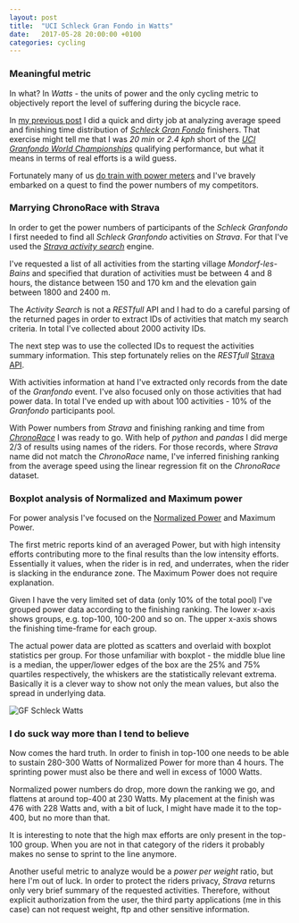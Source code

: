 ```yaml
---
layout: post
title:  "UCI Schleck Gran Fondo in Watts"
date:   2017-05-28 20:00:00 +0100
categories: cycling
---
```


### Meaningful metric

In what? In *Watts* - the units of power and the only cycling metric to objectively report the level of suffering during the bicycle race.

In [my previous post](http://127.0.0.1:4000/cycling/2017/05/23/what-it-takes-to-qualify-for-uci-gf-wc.html) I did a quick and dirty job at analyzing average speed and finishing time distribution of [*Schleck Gran Fondo*](http://schleckgranfondo.com/) finishers. That exercise might tell me that I was *20 min* or *2.4 kph* short of the [*UCI Granfondo World Championships*](http://www.uci.ch/cyclingforall/uci-gran-fondo-world-series/) qualifying performance, but what it means in terms of real efforts is a wild guess.

Fortunately many of us [do train with power meters](http://127.0.0.1:4000/cycling/2017/05/21/Garmin-Vector-vs-Stages-Power.html) and I've bravely embarked on a quest to find the power numbers of my competitors.

### Marrying ChronoRace with Strava

In order to get the power numbers of participants of the *Schleck Granfondo* I first needed to find all *Schleck Granfondo* activities on *Strava*. For that I've used the [*Strava activity search*](https://www.strava.com/activities/search) engine.

I've requested a list of all activities from the starting village *Mondorf-les-Bains* and specified that duration of activities must be between 4 and 8 hours, the distance between 150 and 170 km and the elevation gain between 1800 and 2400 m.

The *Activity Search* is not a *RESTfull* API and I had to do a careful parsing of the returned pages in order to extract IDs of activities that match my search criteria. In total I've collected about 2000 activity IDs.

The next step was to use the collected IDs to request the activities summary information. This step fortunately relies on the *RESTfull* [Strava API](https://strava.github.io/api/).

With activities information at hand I've extracted only records from the date of the *Granfondo* event. I've also focused only on those activities that had power data. In total I've ended up with about 100 activities - 10% of the *Granfondo* participants pool.

With Power numbers from *Strava* and finishing ranking and time from [*ChronoRace*](https://sladkovm.github.io/cycling/2017/05/23/what-it-takes-to-qualify-for-uci-gf-wc.html) I was ready to go. With help of *python* and *pandas* I did merge 2/3 of results using names of the riders. For those records, where *Strava* name did not match the *ChronoRace* name, I've inferred finishing ranking from the average speed using the linear regression fit on the *ChronoRace* dataset.

### Boxplot analysis of Normalized and Maximum power

For power analysis I've focused on the [Normalized Power](https://help.trainingpeaks.com/hc/en-us/articles/204071804-Normalized-Power) and Maximum Power.

The first metric reports kind of an averaged Power, but with high intensity efforts contributing more to the final results than the low intensity efforts. Essentially it values, when the rider is in red, and underrates, when the rider is slacking in the endurance zone. The Maximum Power does not require explanation.

Given I have the very limited set of data (only 10% of the total pool) I've grouped power data according to the finishing ranking. The lower x-axis shows groups, e.g. top-100, 100-200 and so on. The upper x-axis shows the finishing time-frame for each group.

The actual power data are plotted as scatters and overlaid with boxplot statistics per group.  For those unfamiliar with boxplot - the middle blue line is a median, the upper/lower edges of the box are the 25% and 75% quartiles respectively, the whiskers are the statistically relevant extrema. Basically it is a clever way to show not only the mean values, but also the spread in underlying data.

![GF Schleck Watts]({{site_url}}/assets/2017-05-28-GF-Schleck-Watts/gfschleck_power.png)

### I do suck way more than I tend to believe

Now comes the hard truth. In order to finish in top-100 one needs to be able to sustain 280-300 Watts of Normalized Power for more than 4 hours. The sprinting power must also be there and well in excess of 1000 Watts.

Normalized power numbers do drop, more down the ranking we go, and flattens at around top-400 at 230 Watts. My placement at the finish was 476 with 228 Watts and, with a bit of luck, I might have made it to the top-400, but no more than that.

It is interesting to note that the high max efforts are only present in the top-100 group. When you are not in that category of the riders it probably makes no sense to sprint to the line anymore.

Another useful metric to analyze would be a *power per weight* ratio, but here I'm out of luck. In order to protect the riders privacy, *Strava* returns only very brief summary of the requested activities. Therefore, without explicit authorization from the user, the third party applications (me in this case) can not request weight, ftp and other sensitive information.  
